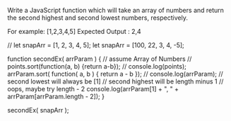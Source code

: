 Write a JavaScript function which will take an array of numbers and return the second highest and second lowest numbers, respectively.

For example: [1,2,3,4,5]
Expected Output : 2,4

// let snapArr = [1, 2, 3, 4, 5];
let snapArr = [100, 22, 3, 4, -5];

function secondEx( arrParam ) {
// assume Array of Numbers
//    points.sort(function(a, b) {return a-b});
//    console.log(points);
    arrParam.sort( function( a, b ) { return a - b });
//     console.log(arrParam);
// second lowest will always be [1]
// second highest will be length minus 1
// oops, maybe try length - 2
console.log(arrParam[1] + ", " + arrParam[arrParam.length - 2]);
}

secondEx( snapArr );